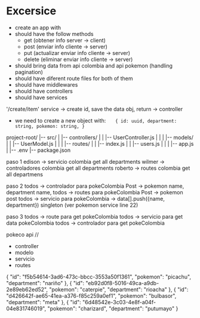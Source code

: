 # Excersice

- create an app with
- should have the follow methods
  - get (obtener info server -> client)
  - post (enviar info cliente -> server)
  - put (actualizar enviar info cliente -> server)
  - delete (eliminar enviar info cliente -> server)
- should bring data from api colombia and api pokemon (handling pagination)
- should have diferent route files for both of them
- should have middlewares
- should have controllers
- should have services

'/create/item'
service -> create id, save the data obj, return -> controller

- we need to create a new object with:
  `   {
     id: uuid,
     department: string,
     pokemon: string,
 }`

project-root/
|-- src/
| |-- controllers/
| | |-- UserController.js
| |
| |-- models/
| | |-- UserModel.js
| |
| |-- routes/
| | |-- index.js
| | |-- users.js
| |
| |-- app.js
|
|-- .env
|-- package.json

paso 1
edison -> servicio colombia get all departments
wilmer -> controladores colombia get all departments
roberto -> routes colombia get all departmens

paso 2
todos -> controlador para pokeColombia Post -> pokemon name, department name,
todos -> routes para pokeColombia Post -> pokemon post
todos -> servicio para pokeColombia -> data[].push({name, department}) singleton (ver pokemon service line 22)

paso 3
todos -> route para get pokeColombia
todos -> servicio para get data pokeColombia
todos -> controlador para get pokeColombia

pokeco api //

- controller
- modelo
- servicio
- routes

{
    "id": "f5b54614-3ad6-473c-bbcc-3553a50f1361",
    "pokemon": "picachu",
    "department": "nariño"
  },
  {
    "id": "eb92d0f8-5016-49ca-a9db-2e89eb62ed52",
    "pokemon": "caterpie",
    "department": "rioacha"
  },
  {
    "id": "d426642f-ae65-41ea-a376-f85c259a0ef1",
    "pokemon": "bulbasor",
    "department": "meta"
  },
  {
    "id": "6d48542e-3c03-4e8f-a04f-04e831746019",
    "pokemon": "charizard",
    "department": "putumayo"
  }